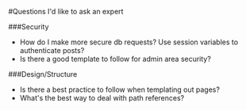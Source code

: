#Questions I'd like to ask an expert

###Security

* How do I make more secure db requests? Use session variables to authenticate posts? 
* Is there a good template to follow for admin area security? 

###Design/Structure

* Is there a best practice to follow when templating out pages? 
* What's the best way to deal with path references? 